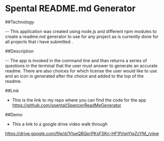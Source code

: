 # Spental README.md Generator

##Technology

-- This application was created using node.js and different npm modules to create a readme.md generator to use for any project as is currently done for all projects that i have
submitted .

##Description

-- The app is invoked in the command line and than returns a series of questions in the terminal that the user must answer to generate an accurate readme. There are also choices
for which license the user would like to use and an icon is generated after the choice and added to the top of the readme. 

##Link

- This is the link to my repo where you can find the code for the app
https://github.com/spental/SpencerReadMeGenerator

##Demo

- This a link to a google drive video walk through

https://drive.google.com/file/d/1j1seQBQprPKsFSKn-HF1fVqnYiqZcYM_/view

